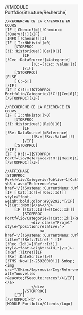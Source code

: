 <div style="width:240px;float:left;display:block;position:relative;background-color:#F5F5F5;">
	//[MODULE Portfolio/Structure/Recherche]

	//RECHERCHE DE LA CATEGORIE EN COURS
	[IF [!Chemin!]=][!Chemin:=[!Query!]!][/IF]
	[INFO [!Chemin!]|I]
	[IF [!I::NbHisto!]>0]
		[STORPROC [!I::Historique!]|Cec|0|1]
			[IF [!Cec::DataSource!]=Categorie]
				[!C:=[!Cec::Value!]!]
			[/IF]
		[/STORPROC]
	[ELSE]
		[!C:=5!]
	[/IF]
	[IF [!C!]!=][STORPROC Portfolio/Categorie/[!C!]|Cec|0|1][/STORPROC][/IF]

	//RECHERCHE DE LA REFERENCE EN COURS
	[IF [!I::NbHisto!]>0]
		[STORPROC [!I::Historique!]|Re|0|10]
			[IF [!Re::DataSource!]=Reference]
				[!R:=[!Re::Value!]!]
			[/IF]
		[/STORPROC]
	[/IF]
	[IF [!R!]!=][STORPROC Portfolio/Reference/[!R!]|Rec|0|1][/STORPROC][/IF]

	//AFFICHAGE
	[STORPROC Portfolio/Categorie/Publier=1|Cat]
	<h3 class="Reference"><a href="/[!Systeme::CurrentMenu::Url!]/Categorie/[!Cat::Url!]" [IF [!Cat::Id!]=[!Cec::Id!]] style="font-weight:bold;color:#939292;"[/IF] >[!Cat::Nom!]</a></h3>
		[IF [!Cat::Id!]=[!Cec::Id!]]
			[STORPROC Portfolio/Categorie/[!Cat::Id!]/Reference/Publier=1|Ref|0|100|DateSortie|DESC]
				<div class="Projet" style="position:relative;">
					<a href="/[!Systeme::CurrentMenu::Url!]/Categorie/[!Cat::Url!]/Reference/[!Ref::Url!]" title="[!Ref::Titre!]" [IF [!Rec::Id!]=[!Ref::Id!]] style="font-weight:bold;"[/IF]>- [!Ref::Titre!][IF [!Ref::DateSortie!]>[![!TMS::Now!]:-25920000!]] &nbsp; <img src="/Skins/Expressiv/Img/References/BoutonNew.png" alt="nouvelles r&eacute;f&eacute;rences"/>[/IF]</a> 
				</div>
			[/STORPROC]
		[/IF]
	[/STORPROC]<br />
	[MODULE Portfolio/Clients/Logo]
</div>